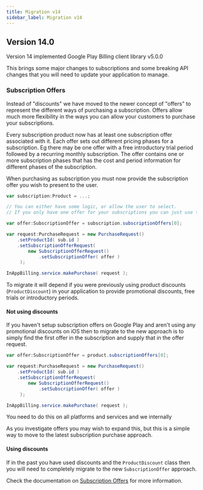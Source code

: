 ```yaml
---
title: Migration v14
sidebar_label: Migration v14
---
```


## Version 14.0

Version 14 implemented Google Play Billing client library v5.0.0

This brings some major changes to subscriptions and some breaking API changes that you will need to update your application to manage.


### Subscription Offers

Instead of "discounts" we have moved to the newer concept of "offers" to represent the different ways of purchasing a subscription. Offers allow much more flexibility in the ways you can allow your customers to purchase your subscriptions.

Every subscription product now has at least one subscription offer associated with it. Each offer sets out different pricing phases for a subscription. Eg there may be one offer with a free introductory trial period followed by a recurring monthly subscription. The offer contains one or more subscription phases that has the cost and period information for different phases of the subscription. 

When purchasing as subscription you must now provide the subscription offer you wish to present to the user. 

```actionscript
var subscription:Product = ...;

// You can either have some logic, or allow the user to select. 
// If you only have one offer for your subscriptions you can just use the first available  

var offer:SubscriptionOffer = subscription.subscriptionOffers[0];

var request:PurchaseRequest = new PurchaseRequest()
    .setProductId( sub.id )
    .setSubscriptionOfferRequest( 
        new SubscriptionOfferRequest()
            .setSubscriptionOffer( offer )
     );

InAppBilling.service.makePurchase( request );
```

To migrate it will depend if you were previously using product discounts (`ProductDiscount`) in your application to provide promotional discounts, free trials or introductory periods.


#### Not using discounts

If you haven't setup subscription offers on Google Play and aren't using any promotional discounts on iOS then to migrate to the new approach is to simply find the first offer in the subscription and supply that in the offer request.

```actionscript
var offer:SubscriptionOffer = product.subscriptionOffers[0];

var request:PurchaseRequest = new PurchaseRequest()
    .setProductId( sub.id )
    .setSubscriptionOfferRequest( 
        new SubscriptionOfferRequest()
            .setSubscriptionOffer( offer )
     );

InAppBilling.service.makePurchase( request );
```

You need to do this on all platforms and services and we internally 

As you investigate offers you may wish to expand this, but this is a simple way to move to the latest subscription purchase approach.


#### Using discounts

If in the past you have used discounts and the `ProductDiscount` class then you will need to completely migrate to the new `SubscriptionOffer` approach.

Check the documentation on [Subscription Offers](subscription-offers.md) for more information.




